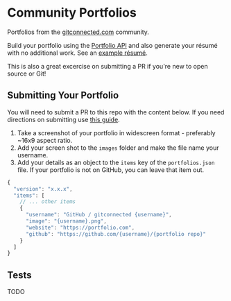# Community Portfolios
Portfolios from the [gitconnected.com](https://gitconnected.com) community.

Build your portfolio using the [Portfolio API](https://gitconnected.com/portfolio-api) and also generate your résumé with no additional work. See an [example résumé](https://gitconnected.com/richard-hendricks-demo/resume).

This is also a great excercise on submitting a PR if you're new to open source or Git!

## Submitting Your Portfolio
You will need to submit a PR to this repo with the content below. If you need directions on submitting use [this guide](https://help.github.com/en/github/collaborating-with-issues-and-pull-requests/creating-a-pull-request).

1. Take a screenshot of your portfolio in widescreen format - preferably ~16x9 aspect ratio.
2. Add your screen shot to the `images` folder and make the file name your username.
3. Add your details as an object to the `items` key of the `portfolios.json` file. If your portfolio is not on GitHub, you can leave that item out.
```js
{
  "version": "x.x.x",
  "items": [
    // ... other items
    {
      "username": "GitHub / gitconnected {username}",
      "image": "{username}.png",
      "website": "https://portfolio.com",
      "github": "https://github.com/{username}/{portfolio repo}"
    }
  ]
}
```

## Tests
TODO